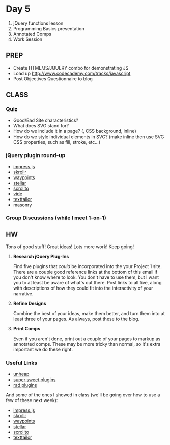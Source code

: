 Day 5
=======================================

1. jQuery functions lesson
2. Programming Basics presentation
4. Annotated Comps
5. Work Session


PREP
---------------------------------------
- Create HTML/JS/JQUERY combo for demonstrating JS
- Load up http://www.codecademy.com/tracks/javascript
- Post Objectives Questionnaire to blog


CLASS
---------------------------------------




### Quiz

- Good/Bad Site characteristics?
- What does SVG stand for?
- How do we include it in a page? (<img>, CSS background, inline)
- How do we style individual elements in SVG? (make inline then use SVG CSS properties, such as fill, stroke, etc...)


### jQuery plugin round-up
- [impress.js](http://bartaz.github.io/impress.js/#/bored)
- [skrollr](http://prinzhorn.github.io/skrollr/)
- [waypoints](http://imakewebthings.com/waypoints/)
- [stellar](http://markdalgleish.com/projects/stellar.js/)
- [scrollto](http://demos.flesler.com/jquery/scrollTo/)
- [vide](http://vodkabears.github.io/vide/)
- [texttailor](http://jpntex.com/texttailor/)
- masonry




### Group Discussions (while I meet 1-on-1)


HW
---------------------------------------
Tons of good stuff! Great ideas! Lots more work! Keep going!

1. **Research jQuery Plug-Ins**

	Find five plugins that *could* be incorporated into the your Project 1 site. There are a couple good reference links at the bottom of this email if you don't know where to look. You don't have to use them, but I want you to at least be aware of what's out there. Post links to all five, along with descriptions of how they could fit into the interactivity of your narrative.


3. **Refine Designs**

	Combine the best of your ideas, make them better, and turn them into at least three of your pages. As always, post these to the blog.


3. **Print Comps**

	Even if you aren't done, print out a couple of your pages to markup as annotated comps. These may be more tricky than normal, so it's extra important we do these right.


### Useful Links

- [unheap](http://www.unheap.com/)
- [super sweet plugins](http://speckyboy.com/2014/12/08/jquery-plugins-2014/)
- [rad plugins](http://designposts.net/best-jquery-plugins-from-2015/)

And some of the ones I showed in class (we'll be going over how to use a few of these next week):
- [impress.js](http://bartaz.github.io/impress.js/#/bored)
- [skrollr](http://prinzhorn.github.io/skrollr/)
- [waypoints](http://imakewebthings.com/waypoints/)
- [stellar](http://markdalgleish.com/projects/stellar.js/)
- [scrollto](http://demos.flesler.com/jquery/scrollTo/)
- [texttailor](http://jpntex.com/texttailor/)